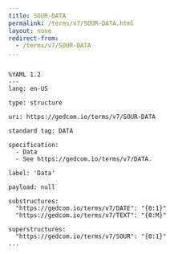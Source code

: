 ```yaml
---
title: SOUR-DATA
permalink: /terms/v7/SOUR-DATA.html
layout: none
redirect-from:
  - /terms/v7/SOUR-DATA
...
```


```

%YAML 1.2
---
lang: en-US

type: structure

uri: https://gedcom.io/terms/v7/SOUR-DATA

standard tag: DATA

specification:
  - Data
  - See https://gedcom.io/terms/v7/DATA.

label: 'Data'

payload: null

substructures:
  "https://gedcom.io/terms/v7/DATE": "{0:1}"
  "https://gedcom.io/terms/v7/TEXT": "{0:M}"

superstructures:
  "https://gedcom.io/terms/v7/SOUR": "{0:1}"
...

```
